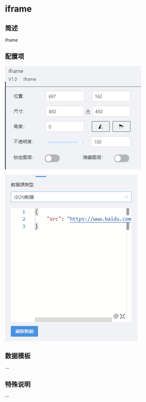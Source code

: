 

# iframe

## 简述

iframe

## 配置项

![image-20221008104034988](./images/image-20221008104034988.png)

![image-20221008104057177](./images/image-20221008104057177.png)

## 数据模板

--

## 特殊说明

--

